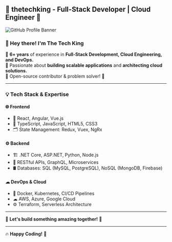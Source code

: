 ## 📌 thetechking - Full-Stack Developer | Cloud Engineer 🚀  

![GitHub Profile Banner](https://avatars.githubusercontent.com/u/83757918?s=400&u=0b9b82e2d6829e49ac69012b905401e8f30812c5&v=4)

### 👋 Hey there! I'm The Tech King  
🔹 **6+ years** of experience in **Full-Stack Development, Cloud Engineering, and DevOps.**  
🔹 Passionate about **building scalable applications** and **architecting cloud solutions.**  
🔹 Open-source contributor & problem solver! 🚀  

---

### 💡 Tech Stack & Expertise  
#### 🌐 Frontend  
- 🚀 React, Angular, Vue.js  
- 🎨 TypeScript, JavaScript, HTML5, CSS3  
- 🗂️ State Management: Redux, Vuex, NgRx  

#### ⚙ Backend  
- 🏗️ .NET Core, ASP.NET, Python, Node.js  
- 🔌 RESTful APIs, GraphQL, Microservices  
- 🛢️ Databases: SQL (MySQL, PostgreSQL), NoSQL (MongoDB, Firebase)  

#### ☁ DevOps & Cloud  
- 🐳 Docker, Kubernetes, CI/CD Pipelines  
- ☁ AWS, Azure, Google Cloud  
- ⚙️ Terraform, Serverless Architecture  

---

🤝 **Let's build something amazing together!** 🚀  

---

🔥 **Happy Coding!** 🚀
